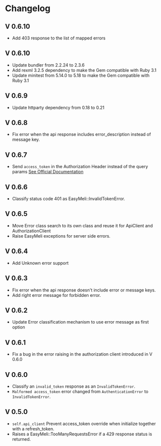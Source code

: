 # Changelog

## V 0.6.10
- Add 403 response to the list of mapped errors

## V 0.6.10
- Update bundler from 2.2.24 to 2.3.6
- Add rexml 3.2.5 dependency to make the Gem compatible with Ruby 3.1
- Update minitest from 5.14.0 to 5.18 to make the Gem compatible with Ruby 3.1

## V 0.6.9
- Update httparty dependency from 0.18 to 0.21

## V 0.6.8
- Fix error when the api response includes error_description instead of message key.

## V 0.6.7
- Send `access_token` in the Authorization Header instead of the query params [See Official Documentation](https://developers.mercadolibre.com.ar/es_ar/desarrollo-seguro#header)

## V 0.6.6
- Classify status code 401 as EasyMeli::InvalidTokenError.

## V 0.6.5
- Move Error class search to its own class and reuse it for ApiClient and AuthorizationClient
- Raise EasyMeli exceptions for server side errors.

## V 0.6.4
- Add Unknown error support

## V 0.6.3
- Fix error when the api response doesn't include error or message keys.
- Add right error message for forbidden error.

## V 0.6.2
- Update Error classification mechanism to use error message as first option

## V 0.6.1
- Fix a bug in the error raising in the authorization client introduced in V 0.6.0

## V 0.6.0
- Classify an `invalid_token` response as an `InvalidTokenError`.
- `Malformed access_token` error changed from `AuthenticationError` to `InvalidTokenError`.

## V 0.5.0
- `self.api_client` Prevent access_token override when initialize together with a refresh_token.
- Raises a EasyMeli::TooManyRequestsError if a 429 response status is returned.
